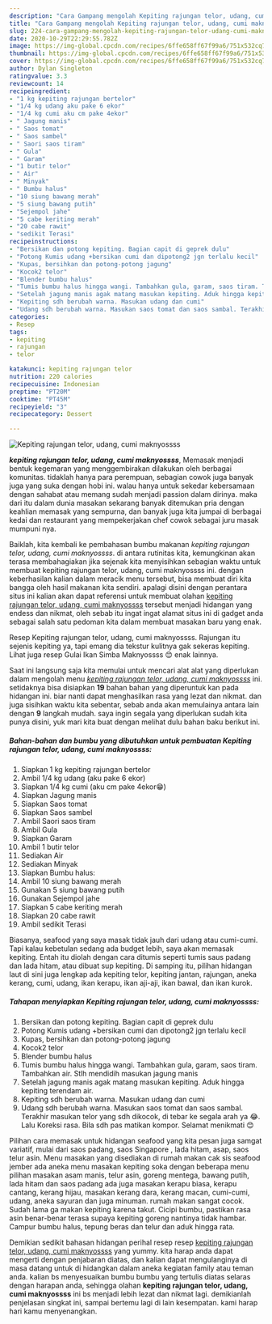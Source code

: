 ```yaml
---
description: "Cara Gampang mengolah Kepiting rajungan telor, udang, cumi maknyossss Lezat"
title: "Cara Gampang mengolah Kepiting rajungan telor, udang, cumi maknyossss Lezat"
slug: 224-cara-gampang-mengolah-kepiting-rajungan-telor-udang-cumi-maknyossss-lezat
date: 2020-10-29T22:29:55.782Z
image: https://img-global.cpcdn.com/recipes/6ffe658ff67f99a6/751x532cq70/kepiting-rajungan-telor-udang-cumi-maknyossss-foto-resep-utama.jpg
thumbnail: https://img-global.cpcdn.com/recipes/6ffe658ff67f99a6/751x532cq70/kepiting-rajungan-telor-udang-cumi-maknyossss-foto-resep-utama.jpg
cover: https://img-global.cpcdn.com/recipes/6ffe658ff67f99a6/751x532cq70/kepiting-rajungan-telor-udang-cumi-maknyossss-foto-resep-utama.jpg
author: Dylan Singleton
ratingvalue: 3.3
reviewcount: 14
recipeingredient:
- "1 kg kepiting rajungan bertelor"
- "1/4 kg udang aku pake 6 ekor"
- "1/4 kg cumi aku cm pake 4ekor"
- " Jagung manis"
- " Saos tomat"
- " Saos sambel"
- " Saori saos tiram"
- " Gula"
- " Garam"
- "1 butir telor"
- " Air"
- " Minyak"
- " Bumbu halus"
- "10 siung bawang merah"
- "5 siung bawang putih"
- "Sejempol jahe"
- "5 cabe keriting merah"
- "20 cabe rawit"
- "sedikit Terasi"
recipeinstructions:
- "Bersikan dan potong kepiting. Bagian capit di geprek dulu"
- "Potong Kumis udang +bersikan cumi dan dipotong2 jgn terlalu kecil"
- "Kupas, bersihkan dan potong-potong jagung"
- "Kocok2 telor"
- "Blender bumbu halus"
- "Tumis bumbu halus hingga wangi. Tambahkan gula, garam, saos tiram. Tambahkan air. Stlh mendidih masukan jagung manis"
- "Setelah jagung manis agak matang masukan kepiting. Aduk hingga kepiting terendam air."
- "Kepiting sdh berubah warna. Masukan udang dan cumi"
- "Udang sdh berubah warna. Masukan saos tomat dan saos sambal. Terakhir masukan telor yang sdh dikocok, di tebar ke segala arah ya 😂. Lalu Koreksi rasa. Bila sdh pas matikan kompor. Selamat menikmati 😊"
categories:
- Resep
tags:
- kepiting
- rajungan
- telor

katakunci: kepiting rajungan telor 
nutrition: 220 calories
recipecuisine: Indonesian
preptime: "PT20M"
cooktime: "PT45M"
recipeyield: "3"
recipecategory: Dessert

---
```



![Kepiting rajungan telor, udang, cumi maknyossss](https://img-global.cpcdn.com/recipes/6ffe658ff67f99a6/751x532cq70/kepiting-rajungan-telor-udang-cumi-maknyossss-foto-resep-utama.jpg)

<b><i>kepiting rajungan telor, udang, cumi maknyossss</i></b>, Memasak menjadi bentuk kegemaran yang menggembirakan dilakukan oleh berbagai komunitas. tidaklah hanya para perempuan, sebagian cowok juga banyak juga yang suka dengan hobi ini. walau hanya untuk sekedar kebersamaan dengan sahabat atau memang sudah menjadi passion dalam dirinya. maka dari itu dalam dunia masakan sekarang banyak ditemukan pria dengan keahlian memasak yang sempurna, dan banyak juga kita jumpai di berbagai kedai dan restaurant yang mempekerjakan chef cowok sebagai juru masak mumpuni nya.

Baiklah, kita kembali ke pembahasan bumbu makanan <i>kepiting rajungan telor, udang, cumi maknyossss</i>. di antara rutinitas kita, kemungkinan akan terasa membahagiakan jika sejenak kita menyisihkan sebagian waktu untuk membuat kepiting rajungan telor, udang, cumi maknyossss ini. dengan keberhasilan kalian dalam meracik menu tersebut, bisa membuat diri kita bangga oleh hasil makanan kita sendiri. apalagi disini dengan perantara situs ini kalian akan dapat referensi untuk membuat olahan <u>kepiting rajungan telor, udang, cumi maknyossss</u> tersebut menjadi hidangan yang endess dan nikmat, oleh sebab itu ingat ingat alamat situs ini di gadget anda sebagai salah satu pedoman kita dalam membuat masakan baru yang enak.

Resep Kepiting rajungan telor, udang, cumi maknyossss. Rajungan itu sejenis kepiting ya, tapi emang dia tekstur kulitnya gak sekeras kepiting. Lihat juga resep Gulai Ikan Simba Maknyossss 😊 enak lainnya.


Saat ini langsung saja kita memulai untuk mencari alat alat yang diperlukan dalam mengolah menu <u><i>kepiting rajungan telor, udang, cumi maknyossss</i></u> ini. setidaknya bisa disiapkan <b>19</b> bahan bahan yang diperuntuk kan pada hidangan ini. biar nanti dapat menghasilkan rasa yang lezat dan nikmat. dan juga sisihkan waktu kita sebentar, sebab anda akan memulainya antara lain dengan <b>9</b> langkah mudah. saya ingin segala yang diperlukan sudah kita punya disini, yuk mari kita buat dengan melihat dulu bahan baku berikut ini.

<!--inarticleads1-->

##### Bahan-bahan dan bumbu yang dibutuhkan untuk pembuatan Kepiting rajungan telor, udang, cumi maknyossss:

1. Siapkan 1 kg kepiting rajungan bertelor
1. Ambil 1/4 kg udang (aku pake 6 ekor)
1. Siapkan 1/4 kg cumi (aku cm pake 4ekor😁)
1. Siapkan  Jagung manis
1. Siapkan  Saos tomat
1. Siapkan  Saos sambel
1. Ambil  Saori saos tiram
1. Ambil  Gula
1. Siapkan  Garam
1. Ambil 1 butir telor
1. Sediakan  Air
1. Sediakan  Minyak
1. Siapkan  Bumbu halus:
1. Ambil 10 siung bawang merah
1. Gunakan 5 siung bawang putih
1. Gunakan Sejempol jahe
1. Siapkan 5 cabe keriting merah
1. Siapkan 20 cabe rawit
1. Ambil sedikit Terasi


Biasanya, seafood yang saya masak tidak jauh dari udang atau cumi-cumi. Tapi kalau kebetulan sedang ada budget lebih, saya akan memasak kepiting. Entah itu diolah dengan cara ditumis seperti tumis saus padang dan lada hitam, atau dibuat sup kepiting. Di samping itu, pilihan hidangan laut di sini juga lengkap ada kepiting telor, kepiting jantan, rajungan, aneka kerang, cumi, udang, ikan kerapu, ikan aji-aji, ikan bawal, dan ikan kurok. 

<!--inarticleads2-->

##### Tahapan menyiapkan Kepiting rajungan telor, udang, cumi maknyossss:

1. Bersikan dan potong kepiting. Bagian capit di geprek dulu
1. Potong Kumis udang +bersikan cumi dan dipotong2 jgn terlalu kecil
1. Kupas, bersihkan dan potong-potong jagung
1. Kocok2 telor
1. Blender bumbu halus
1. Tumis bumbu halus hingga wangi. Tambahkan gula, garam, saos tiram. Tambahkan air. Stlh mendidih masukan jagung manis
1. Setelah jagung manis agak matang masukan kepiting. Aduk hingga kepiting terendam air.
1. Kepiting sdh berubah warna. Masukan udang dan cumi
1. Udang sdh berubah warna. Masukan saos tomat dan saos sambal. Terakhir masukan telor yang sdh dikocok, di tebar ke segala arah ya 😂. Lalu Koreksi rasa. Bila sdh pas matikan kompor. Selamat menikmati 😊


Pilihan cara memasak untuk hidangan seafood yang kita pesan juga samgat variatif, mulai dari saos padang, saos Singapore , lada hitam, asap, saos telur asin. Menu masakan yang disediakan di rumah makan cak sis seafood jember ada aneka menu masakan kepiting soka dengan beberapa menu pilihan masakan asam manis, telur asin, goreng mentega, bawang putih, lada hitam dan saos padang ada juga masakan kerapu biasa, kerapu cantang, kerang hijau, masakan kerang dara, kerang macan, cumi-cumi, udang, aneka sayuran dan juga minuman. rumah makan sangat cocok. Sudah lama ga makan kepiting karena takut. Cicipi bumbu, pastikan rasa asin benar-benar terasa supaya kepiting goreng nantinya tidak hambar. Campur bumbu halus, tepung beras dan telur dan aduk hingga rata. 

Demikian sedikit bahasan hidangan perihal resep resep <u>kepiting rajungan telor, udang, cumi maknyossss</u> yang yummy. kita harap anda dapat mengerti dengan penjabaran diatas, dan kalian dapat mengulanginya di masa datang untuk di hidangkan dalam aneka kegiatan family atau teman anda. kalian bs menyesuaikan bumbu bumbu yang tertulis diatas selaras dengan harapan anda, sehingga olahan <b>kepiting rajungan telor, udang, cumi maknyossss</b> ini bs menjadi lebih lezat dan nikmat lagi. demikianlah penjelasan singkat ini, sampai bertemu lagi di lain kesempatan. kami harap hari kamu menyenangkan.
